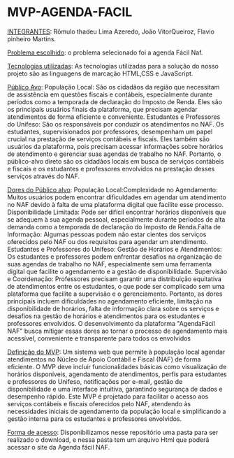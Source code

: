 # MVP-AGENDA-FACIL

<ins>INTEGRANTES</ins>: Rômulo thadeu Lima Azeredo,
João VitorQueiroz, Flavio pinheiro Martins.

<ins>Problema escolhido</ins>:
o problema selecionado foi a agenda Fácil Naf.

<ins>Tecnologias utilizadas</ins>: As tecnologias utilizadas para a solução do nosso projeto são as linguagens de marcação HTML,CSS e JavaScript.

<ins>Público Avo</ins>: População Local: São os cidadãos da região que necessitam de assistência em questões fiscais e contábeis, especialmente durante períodos como a temporada de declaração do Imposto de Renda. Eles são os principais usuários finais da plataforma, que precisam agendar atendimentos de forma eficiente e conveniente.
Estudantes e Professores do Unifeso: São os responsáveis por conduzir os atendimentos no NAF. Os estudantes, supervisionados por professores, desempenham um papel crucial na prestação de serviços contábeis e fiscais. 
Eles também são usuários da plataforma, pois precisam acessar informações sobre horários de atendimento e gerenciar suas agendas de trabalho no NAF.
Portanto, o público-alvo direto são os cidadãos locais em busca de serviços contábeis e fiscais e os estudantes e professores envolvidos na prestação desses serviços através do NAF.

<ins>Dores do Público alvo</ins>:  População Local:Complexidade no Agendamento: Muitos usuários podem encontrar dificuldades em agendar um atendimento no NAF devido à falta de uma plataforma digital que facilite esse processo. Disponibilidade Limitada: Pode ser difícil encontrar horários disponíveis que se adequem à sua agenda pessoal, especialmente durante períodos de alta demanda como a temporada de declaração do Imposto de Renda.Falta de Informação: Algumas pessoas podem não estar cientes dos serviços oferecidos pelo NAF ou dos requisitos para agendar um atendimento. 
Estudantes e Professores do Unifeso: Gestão de Horários e Atendimentos: Os estudantes e professores podem enfrentar desafios na organização de suas agendas de trabalho no NAF, especialmente sem uma ferramenta digital que facilite o agendamento e a gestão de disponibilidade.
Supervisão e Coordenação: Professores precisam garantir uma distribuição equitativa de atendimentos entre os estudantes, o que pode ser complicado sem uma plataforma que facilite a supervisão e o gerenciamento.
Portanto, as dores principais incluem dificuldades no agendamento eficiente, limitação na disponibilidade de horários, falta de informação clara sobre os serviços e desafios na gestão de horários e atendimentos para os estudantes e professores envolvidos. O desenvolvimento da plataforma "AgendaFácil NAF" busca mitigar essas dores ao tornar o processo de agendamento mais acessível, conveniente e transparente para todos os envolvidos

<ins>Definição do MVP</ins>: Um sistema web que permite à população local agendar atendimentos no Núcleo de Apoio Contábil e Fiscal (NAF) de forma eficiente. O MVP deve incluir funcionalidades básicas como visualização de horários disponíveis, agendamento de atendimentos, perfis para estudantes e professores do Unifeso, notificações por e-mail, gestão de disponibilidade e uma interface intuitiva, garantindo segurança de dados e desempenho rápido.
Este MVP é projetado para facilitar o acesso aos serviços contábeis e fiscais oferecidos pelo NAF, atendendo às necessidades iniciais de agendamento da população local e simplificando a gestão interna para os estudantes e professores envolvidos.

<ins>Forma de acesso</ins>: Disponibilizamos nesse repositório uma pasta para ser realizado o download, e nessa pasta tem um arquivo Html que poderá acessar o site da Agenda fácil NAF.











